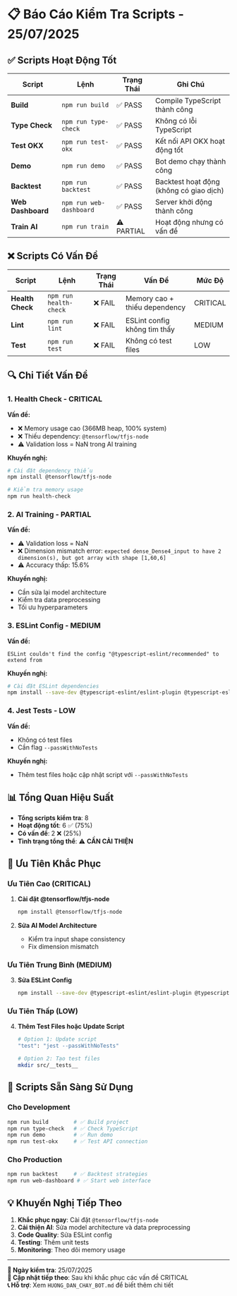 # 📋 Báo Cáo Kiểm Tra Scripts - 25/07/2025

## ✅ Scripts Hoạt Động Tốt

| Script | Lệnh | Trạng Thái | Ghi Chú |
|--------|------|------------|----------|
| **Build** | `npm run build` | ✅ PASS | Compile TypeScript thành công |
| **Type Check** | `npm run type-check` | ✅ PASS | Không có lỗi TypeScript |
| **Test OKX** | `npm run test-okx` | ✅ PASS | Kết nối API OKX hoạt động tốt |
| **Demo** | `npm run demo` | ✅ PASS | Bot demo chạy thành công |
| **Backtest** | `npm run backtest` | ✅ PASS | Backtest hoạt động (không có giao dịch) |
| **Web Dashboard** | `npm run web-dashboard` | ✅ PASS | Server khởi động thành công |
| **Train AI** | `npm run train` | ⚠️ PARTIAL | Hoạt động nhưng có vấn đề |

## ❌ Scripts Có Vấn Đề

| Script | Lệnh | Trạng Thái | Vấn Đề | Mức Độ |
|--------|------|------------|--------|----------|
| **Health Check** | `npm run health-check` | ❌ FAIL | Memory cao + thiếu dependency | CRITICAL |
| **Lint** | `npm run lint` | ❌ FAIL | ESLint config không tìm thấy | MEDIUM |
| **Test** | `npm run test` | ❌ FAIL | Không có test files | LOW |

## 🔍 Chi Tiết Vấn Đề

### 1. Health Check - CRITICAL
**Vấn đề:**
- ❌ Memory usage cao (366MB heap, 100% system)
- ❌ Thiếu dependency: `@tensorflow/tfjs-node`
- ⚠️ Validation loss = NaN trong AI training

**Khuyến nghị:**
```bash
# Cài đặt dependency thiếu
npm install @tensorflow/tfjs-node

# Kiểm tra memory usage
npm run health-check
```

### 2. AI Training - PARTIAL
**Vấn đề:**
- ⚠️ Validation loss = NaN
- ❌ Dimension mismatch error: `expected dense_Dense4_input to have 2 dimension(s), but got array with shape [1,60,6]`
- ⚠️ Accuracy thấp: 15.6%

**Khuyến nghị:**
- Cần sửa lại model architecture
- Kiểm tra data preprocessing
- Tối ưu hyperparameters

### 3. ESLint Config - MEDIUM
**Vấn đề:**
```
ESLint couldn't find the config "@typescript-eslint/recommended" to extend from
```

**Khuyến nghị:**
```bash
# Cài đặt ESLint dependencies
npm install --save-dev @typescript-eslint/eslint-plugin @typescript-eslint/parser
```

### 4. Jest Tests - LOW
**Vấn đề:**
- Không có test files
- Cần flag `--passWithNoTests`

**Khuyến nghị:**
- Thêm test files hoặc cập nhật script với `--passWithNoTests`

## 📊 Tổng Quan Hiệu Suất

- **Tổng scripts kiểm tra**: 8
- **Hoạt động tốt**: 6 ✅ (75%)
- **Có vấn đề**: 2 ❌ (25%)
- **Tình trạng tổng thể**: ⚠️ **CẦN CẢI THIỆN**

## 🎯 Ưu Tiên Khắc Phục

### Ưu Tiên Cao (CRITICAL)
1. **Cài đặt @tensorflow/tfjs-node**
   ```bash
   npm install @tensorflow/tfjs-node
   ```

2. **Sửa AI Model Architecture**
   - Kiểm tra input shape consistency
   - Fix dimension mismatch

### Ưu Tiên Trung Bình (MEDIUM)
3. **Sửa ESLint Config**
   ```bash
   npm install --save-dev @typescript-eslint/eslint-plugin @typescript-eslint/parser
   ```

### Ưu Tiên Thấp (LOW)
4. **Thêm Test Files hoặc Update Script**
   ```bash
   # Option 1: Update script
   "test": "jest --passWithNoTests"
   
   # Option 2: Tạo test files
   mkdir src/__tests__
   ```

## 🚀 Scripts Sẵn Sàng Sử Dụng

### Cho Development
```bash
npm run build        # ✅ Build project
npm run type-check   # ✅ Check TypeScript
npm run demo         # ✅ Run demo
npm run test-okx     # ✅ Test API connection
```

### Cho Production
```bash
npm run backtest     # ✅ Backtest strategies
npm run web-dashboard # ✅ Start web interface
```

## 💡 Khuyến Nghị Tiếp Theo

1. **Khắc phục ngay**: Cài đặt `@tensorflow/tfjs-node`
2. **Cải thiện AI**: Sửa model architecture và data preprocessing
3. **Code Quality**: Sửa ESLint config
4. **Testing**: Thêm unit tests
5. **Monitoring**: Theo dõi memory usage

---

**📅 Ngày kiểm tra**: 25/07/2025  
**🔄 Cập nhật tiếp theo**: Sau khi khắc phục các vấn đề CRITICAL  
**📞 Hỗ trợ**: Xem `HUONG_DAN_CHAY_BOT.md` để biết thêm chi tiết